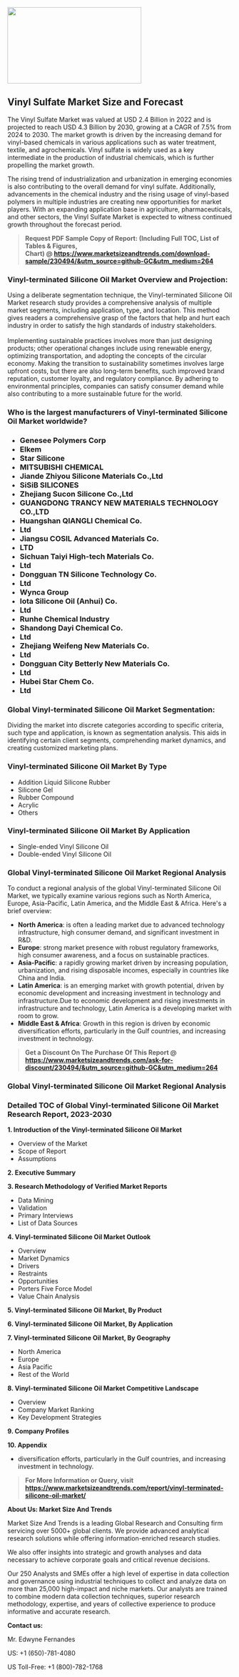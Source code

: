 <p><img class="alignnone size-medium wp-image-20088" src="https://ffe5etoiles.com/wp-content/uploads/2024/12/MST1-300x171.png" alt="" width="300" height="171" /></p><h2>Vinyl Sulfate Market Size and Forecast</h2><p>The Vinyl Sulfate Market was valued at USD 2.4 Billion in 2022 and is projected to reach USD 4.3 Billion by 2030, growing at a CAGR of 7.5% from 2024 to 2030. The market growth is driven by the increasing demand for vinyl-based chemicals in various applications such as water treatment, textile, and agrochemicals. Vinyl sulfate is widely used as a key intermediate in the production of industrial chemicals, which is further propelling the market growth.</p><p>The rising trend of industrialization and urbanization in emerging economies is also contributing to the overall demand for vinyl sulfate. Additionally, advancements in the chemical industry and the rising usage of vinyl-based polymers in multiple industries are creating new opportunities for market players. With an expanding application base in agriculture, pharmaceuticals, and other sectors, the Vinyl Sulfate Market is expected to witness continued growth throughout the forecast period.</p></p><blockquote id="" class=""><strong>Request PDF Sample Copy of Report: (Including Full TOC, List of Tables &amp; Figures, Chart)&nbsp;@&nbsp;<strong><a href="https://www.marketsizeandtrends.com/download-sample/230494/&utm_source=github-GC&utm_medium=264" target="_blank">https://www.marketsizeandtrends.com/download-sample/230494/&utm_source=github-GC&utm_medium=264</a></strong></strong></blockquote><h3 id="" class="">Vinyl-terminated Silicone Oil Market&nbsp;Overview and Projection:</h3><p id="" class="">Using a deliberate segmentation technique, the Vinyl-terminated Silicone Oil Market research study provides a comprehensive analysis of multiple market segments, including application, type, and location. This method gives readers a comprehensive grasp of the factors that help and hurt each industry in order to satisfy the high standards of industry stakeholders. <br /> <br />Implementing sustainable practices involves more than just designing products; other operational changes include using renewable energy, optimizing transportation, and adopting the concepts of the circular economy. Making the transition to sustainability sometimes involves large upfront costs, but there are also long-term benefits, such improved brand reputation, customer loyalty, and regulatory compliance. By adhering to environmental principles, companies can satisfy consumer demand while also contributing to a more sustainable future for the world.</p><h3 id="" class="">Who is the largest manufacturers of&nbsp;Vinyl-terminated Silicone Oil Market worldwide?</h3><h3 class=""><p><ul><li>Genesee Polymers Corp </li><li> Elkem </li><li> Star Silicone </li><li> MITSUBISHI CHEMICAL </li><li> Jiande Zhiyou Silicone Materials Co.,Ltd </li><li> SiSiB SILICONES </li><li> Zhejiang Sucon Silicone Co.,Ltd </li><li> GUANGDONG TRANCY NEW MATERIALS TECHNOLOGY CO.,LTD </li><li> Huangshan QIANGLI Chemical Co. </li><li> Ltd </li><li> Jiangsu COSIL Advanced Materials Co. </li><li> LTD </li><li> Sichuan Taiyi High-tech Materials Co. </li><li> Ltd </li><li> Dongguan TN Silicone Technology Co. </li><li> Ltd </li><li> Wynca Group </li><li> Iota Silicone Oil (Anhui) Co. </li><li> Ltd </li><li> Runhe Chemical Industry </li><li> Shandong Dayi Chemical Co. </li><li> Ltd </li><li> Zhejiang Weifeng New Materials Co. </li><li> Ltd </li><li> Dongguan City Betterly New Materials Co. </li><li> Ltd </li><li> Hubei Star Chem Co. </li><li> Ltd</li></ul></p></h3><h3 id="" class="">Global&nbsp;Vinyl-terminated Silicone Oil Market Segmentation:</h3><p id="" class="">Dividing the market into discrete categories according to specific criteria, such type and application, is known as segmentation analysis. This aids in identifying certain client segments, comprehending market dynamics, and creating customized marketing plans.</p><h3 id="" class="">Vinyl-terminated Silicone Oil Market&nbsp;By Type</h3><p><p><ul><li>Addition Liquid Silicone Rubber</li><li> Silicone Gel</li><li> Rubber Compound</li><li> Acrylic</li><li> Others</p></li></ul></p></p><h3 id="" class="">Vinyl-terminated Silicone Oil Market&nbsp;By Application</h3><p class=""><p><ul><li>Single-ended Vinyl Silicone Oil</li><li> Double-ended Vinyl Silicone Oil</li></ul></p></p><h3 id="" class="">Global Vinyl-terminated Silicone Oil Market Regional Analysis</h3><p id="" class="">To conduct a regional analysis of the global Vinyl-terminated Silicone Oil Market, we typically examine various regions such as North America, Europe, Asia-Pacific, Latin America, and the Middle East &amp; Africa. Here's a brief overview:</p><ul><li><strong>North America</strong>: is often a leading market due to advanced technology infrastructure, high consumer demand, and significant investment in R&amp;D.</li><li><strong>Europe</strong>: strong market presence with robust regulatory frameworks, high consumer awareness, and a focus on sustainable practices.</li><li><strong>Asia-Pacific</strong>: a rapidly growing market driven by increasing population, urbanization, and rising disposable incomes, especially in countries like China and India.</li><li><strong>Latin America</strong>: is an emerging market with growth potential, driven by economic development and increasing investment in technology and infrastructure.Due to economic development and rising investments in infrastructure and technology, Latin America is a developing market with room to grow.</li><li><strong>Middle East &amp; Africa</strong>: Growth in this region is driven by economic diversification efforts, particularly in the Gulf countries, and increasing investment in technology.</li></ul><blockquote id="" class=""><strong>Get a Discount On The Purchase Of This Report @ <strong><a href="https://www.marketsizeandtrends.com/ask-for-discount/230494/&utm_source=github-GC&utm_medium=264" target="_blank">https://www.marketsizeandtrends.com/ask-for-discount/230494/&utm_source=github-GC&utm_medium=264</a></strong></strong></blockquote><h3 id="" class="">Global Vinyl-terminated Silicone Oil Market Regional Analysis</h3><h3 id="" class="">Detailed TOC of Global Vinyl-terminated Silicone Oil Market Research Report, 2023-2030</h3><p id="" class=""><strong>1. Introduction of the Vinyl-terminated Silicone Oil Market</strong></p><ul><li>Overview of the Market</li><li>Scope of Report</li><li>Assumptions</li></ul><p id="" class=""><strong>2. Executive Summary</strong></p><p id="" class=""><strong>3. Research Methodology of Verified Market Reports</strong></p><ul><li>Data Mining</li><li>Validation</li><li>Primary Interviews</li><li>List of Data Sources</li></ul><p id="" class=""><strong>4. Vinyl-terminated Silicone Oil Market Outlook</strong></p><ul><li>Overview</li><li>Market Dynamics</li><li>Drivers</li><li>Restraints</li><li>Opportunities</li><li>Porters Five Force Model</li><li>Value Chain Analysis</li></ul><p id="" class=""><strong>5. Vinyl-terminated Silicone Oil Market, By Product</strong></p><p id="" class=""><strong>6. Vinyl-terminated Silicone Oil Market, By Application</strong></p><p id="" class=""><strong>7. Vinyl-terminated Silicone Oil Market, By Geography</strong></p><ul><li>North America</li><li>Europe</li><li>Asia Pacific</li><li>Rest of the World</li></ul><p id="" class=""><strong>8. Vinyl-terminated Silicone Oil Market Competitive Landscape</strong></p><ul><li>Overview</li><li>Company Market Ranking</li><li>Key Development Strategies</li></ul><p id="" class=""><strong>9. Company Profiles</strong></p><p id="" class=""><strong>10. Appendix</strong></p><ul><li>diversification efforts, particularly in the Gulf countries, and increasing investment in technology.</li></ul><blockquote id="" class=""><strong>For More Information or Query, visit <strong><strong><a href="https://www.marketsizeandtrends.com/report/vinyl-terminated-silicone-oil-market/" target="_blank">https://www.marketsizeandtrends.com/report/vinyl-terminated-silicone-oil-market/</a></strong></strong></strong></blockquote><p id="" class=""><strong>About Us: Market Size And Trends</strong></p><p id="" class="">Market Size And Trends is a leading Global Research and Consulting firm servicing over 5000+ global clients. We provide advanced analytical research solutions while offering information-enriched research studies.</p><p id="" class="">We also offer insights into strategic and growth analyses and data necessary to achieve corporate goals and critical revenue decisions.</p><p id="" class="">Our 250 Analysts and SMEs offer a high level of expertise in data collection and governance using industrial techniques to collect and analyze data on more than 25,000 high-impact and niche markets. Our analysts are trained to combine modern data collection techniques, superior research methodology, expertise, and years of collective experience to produce informative and accurate research.</p><p id="" class=""><strong>Contact us:</strong></p><p id="" class="">Mr. Edwyne Fernandes</p><p id="" class="">US: +1 (650)-781-4080</p><p id="" class="">US Toll-Free: +1 (800)-782-1768</p>
